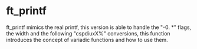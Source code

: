 # ft_printf
ft_printf mimics the real printf, this version is able to handle the "-0. *" flags, the width and the following "cspdiuxX%" conversions, this function introduces the concept of variadic functions and how to use them.
